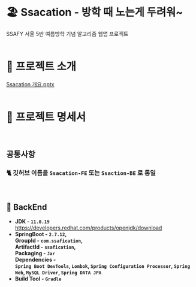 # 🏖️ Ssacation - 방학 때 노는게 두려워~
SSAFY 서울 5반 여름방학 기념 알고리즘 웹앱 프로젝트
<br /><br />

# 📘 프로젝트 소개

[Ssacation 개요.pptx](https://github.com/TProgramer/Ssacation-BE/files/11653223/Ssacation.pptx)
<br /><br />

# 🧾 프로젝트 명세서
<br />

## 공통사항

### 🐈 **깃허브 이름을 `Ssacation-FE` 또는 `Ssaction-BE` 로 통일**
<br />
    
## 💾 BackEnd

- **JDK - `11.0.19`**
https://developers.redhat.com/products/openjdk/download
- **SpringBoot - `2.7.12`,  
GroupId - `com.ssafication`,  
ArtifactId - `ssafication`,  
Packaging - `Jar`  
Dependencies -  
`Spring Boot DevTools`, `Lombok`, `Spring Configuration Processor`, `Spring Web`, `MySQL Driver`, `Spring DATA JPA`**  
- **Build Tool - `Gradle`**
<br />
